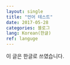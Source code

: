 ```yaml
---
layout: single
title: "언어 테스트"
date: 2017-05-28
categories: 블로그
lang: Korean(한글)
ref: languge
---
```


이 글은 한글로 쓰였습니다.
